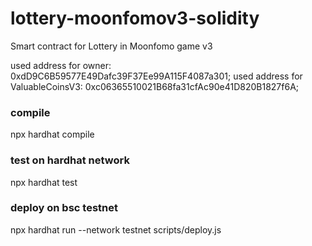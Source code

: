# lottery-moonfomov3-solidity
 Smart contract for Lottery in Moonfomo game v3

 used address for owner:   0xdD9C6B59577E49Dafc39F37Ee99A115F4087a301;
 used address for ValuableCoinsV3: 0xc06365510021B68fa31cfAc90e41D820B1827f6A;

### compile
npx hardhat compile

### test on hardhat network
npx hardhat test

### deploy on bsc testnet
npx hardhat run --network testnet scripts/deploy.js